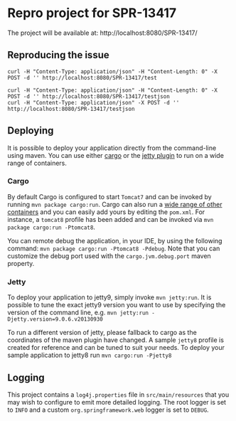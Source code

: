 # Repro project for SPR-13417

The project will be available at: http://localhost:8080/SPR-13417/

## Reproducing the issue

    curl -H "Content-Type: application/json" -H "Content-Length: 0" -X POST -d '' http://localhost:8080/SPR-13417/test
    
    curl -H "Content-Type: application/json" -H "Content-Length: 0" -X POST -d '' http://localhost:8080/SPR-13417/testjson
    curl -H "Content-Type: application/json" -X POST -d '' http://localhost:8080/SPR-13417/testjson

## Deploying

It is possible to deploy your application directly from the command-line
using maven. You can use either [cargo](https://cargo.codehaus.org/) or
the [jetty plugin](https://www.eclipse.org/jetty/documentation/current/jetty-maven-plugin.html)
to run on a wide range of containers.

### Cargo

By default Cargo is configured to start `Tomcat7` and can be invoked by
running `mvn package cargo:run`. Cargo can also run a [wide range of other
containers](https://cargo.codehaus.org/Containers) and you can easily add
yours by editing the `pom.xml`. For instance, a `tomcat8` profile
has been added and can be invoked via `mvn package cargo:run -Ptomcat8`.

You can remote debug the application, in your IDE, by using the following command:
 `mvn package cargo:run -Ptomcat8 -Pdebug`. Note that you can customize the debug
 port used with the `cargo.jvm.debug.port` maven property.

### Jetty

To deploy your application to jetty9, simply invoke `mvn jetty:run`. It
is possible to tune the exact jetty9 version you want to use by specifying
the version of the command line, e.g. `mvn jetty:run -Djetty.version=9.0.6.v20130930`

To run a different version of jetty, please fallback to cargo as the
coordinates of the maven plugin have changed. A sample `jetty8` profile is
created for reference and can be tuned to suit your needs. To deploy your
sample application to jetty8 run `mvn cargo:run -Pjetty8`

## Logging

This project contains a `log4j.properties` file in `src/main/resources` that you
may wish to configure to emit more detailed logging.  The root logger is set to
`INFO` and a custom `org.springframework.web` logger is set to `DEBUG`.


